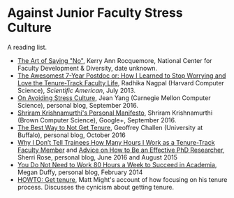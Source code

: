 # Against Junior Faculty Stress Culture

A reading list.

  * [The Art of Saying "No"](http://www.facultydiversity.org/?page=MM_ArtofSayingNo), Kerry Ann Rocquemore, National Center for Faculty Development & Diversity, date unknown.
  * [The Awesomest 7-Year Postdoc or: How I Learned to Stop Worrying and Love the Tenure-Track Faculty Life](https://blogs.scientificamerican.com/guest-blog/the-awesomest-7-year-postdoc-or-how-i-learned-to-stop-worrying-and-love-the-tenure-track-faculty-life/), Radhika Nagpal (Harvard Computer Science), _Scientific American_, July 2013.
  * [On Avoiding Stress Culture](http://jxyzabc.blogspot.com/2016/09/on-avoiding-stress-culture.html), Jean Yang (Carnegie Mellon Computer Science), personal blog, September 2016.
  * [Shriram Krishnamurthi's Personal Manifesto](https://plus.google.com/+ShriramKrishnamurthi/posts/AF24ykaQYXw?sfc=true), Shriram Krishnamurthi (Brown Computer Science), Google+, September 2016.
  * [The Best Way to Not Get Tenure](https://blue.cse.buffalo.edu/posts/2016-10-22-the-best-way-to-not-get-tenure/), Geoffrey Challen (University at Buffalo), personal blog, October 2016
  * [Why I Don’t Tell Trainees How Many Hours I Work as a Tenure-Track Faculty Member](http://drsherrirose.com/why-i-dont-tell-trainees-how-many-hours-i-work-as-a-tenure-track-faculty-member) and [Advice on How to Be an Effective PhD Researcher](http://drsherrirose.com/how-to-be-an-effective-phd-researcher), Sherri Rose, personal blog, June 2016 and August 2015
  * [You Do Not Need to Work 80 Hours a Week to Succeed in Academia](https://dynamicecology.wordpress.com/2014/02/04/you-do-not-need-to-work-80-hours-a-week-to-succeed-in-academia/), Megan Duffy, personal blog, February 2014
  * [HOWTO: Get tenure](http://matt.might.net/articles/tenure/), Matt Might's account of how focusing on his tenure process.  Discusses  the cynicism about getting tenure.

